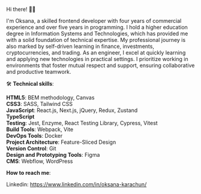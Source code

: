 Hi there! 👋🏻

I'm Oksana, a skilled frontend developer with four years of commercial experience and over five years in programming. I hold a higher education degree in Information Systems and Technologies, which has provided me with a solid foundation of technical expertise. My professional journey is also marked by self-driven learning in finance, investments, cryptocurrencies, and trading. As an engineer, I excel at quickly learning and applying new technologies in practical settings. I prioritize working in environments that foster mutual respect and support, ensuring collaborative and productive teamwork.

🛠️ **Technical skills**:

**HTML5**: BEM methodology, Canvas <br />
**CSS3**: SASS, Tailwind CSS <br />
**JavaScript**: React.js, Next.js, jQuery, Redux, Zustand <br />
**TypeScript** <br />
**Testing**: Jest, Enzyme, React Testing Library, Cypress, Vitest <br />
**Build Tools**: Webpack, Vite <br />
**DevOps Tools**: Docker <br />
**Project Architecture**: Feature-Sliced Design <br />
**Version Control**: Git <br />
**Design and Prototyping Tools**: Figma <br />
**CMS**: Webflow, WordPress <br />

**How to reach me**:

Linkedin: https://www.linkedin.com/in/oksana-karachun/
